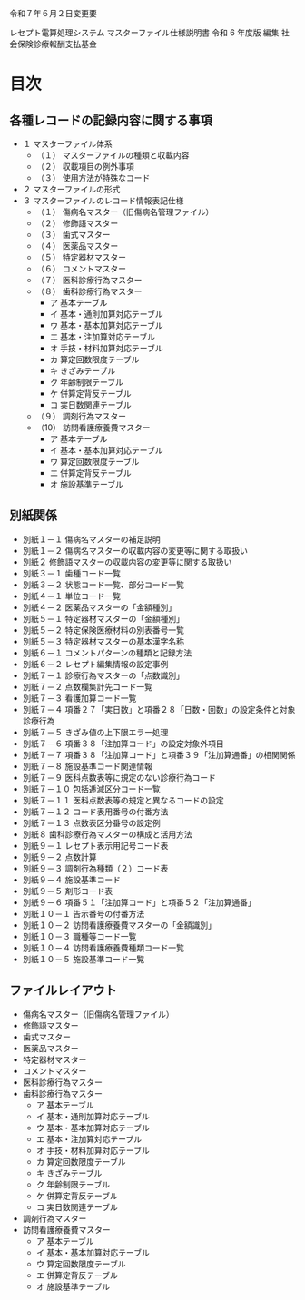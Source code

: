 令和７年６月２日変更要

レセプト電算処理システム
マスターファイル仕様説明書
令和 6 年度版
編集 社会保険診療報酬支払基金

# 目次

## 各種レコードの記録内容に関する事項

*   １ マスターファイル体系
    *   （１） マスターファイルの種類と収載内容
    *   （２） 収載項目の例外事項
    *   （３） 使用方法が特殊なコード
*   ２ マスターファイルの形式
*   ３ マスターファイルのレコード情報表記仕様
    *   （１） 傷病名マスター（旧傷病名管理ファイル）
    *   （２） 修飾語マスター
    *   （３） 歯式マスター
    *   （４） 医薬品マスター
    *   （５） 特定器材マスター
    *   （６） コメントマスター
    *   （７） 医科診療行為マスター
    *   （８） 歯科診療行為マスター
        *   ア 基本テーブル
        *   イ 基本・通則加算対応テーブル
        *   ウ 基本・基本加算対応テーブル
        *   エ 基本・注加算対応テーブル
        *   オ 手技・材料加算対応テーブル
        *   カ 算定回数限度テーブル
        *   キ きざみテーブル
        *   ク 年齢制限テーブル
        *   ケ 併算定背反テーブル
        *   コ 実日数関連テーブル
    *   （９） 調剤行為マスター
    *   （10） 訪問看護療養費マスター
        *   ア 基本テーブル
        *   イ 基本・基本加算対応テーブル
        *   ウ 算定回数限度テーブル
        *   エ 併算定背反テーブル
        *   オ 施設基準テーブル

## 別紙関係

*   別紙１－１ 傷病名マスターの補足説明
*   別紙１－２ 傷病名マスターの収載内容の変更等に関する取扱い
*   別紙２ 修飾語マスターの収載内容の変更等に関する取扱い
*   別紙３－１ 歯種コード一覧
*   別紙３－２ 状態コード一覧、部分コード一覧
*   別紙４－１ 単位コード一覧
*   別紙４－２ 医薬品マスターの「金額種別」
*   別紙５－１ 特定器材マスターの「金額種別」
*   別紙５－２ 特定保険医療材料の別表番号一覧
*   別紙５－３ 特定器材マスターの基本漢字名称
*   別紙６－１ コメントパターンの種類と記録方法
*   別紙６－２ レセプト編集情報の設定事例
*   別紙７－１ 診療行為マスターの「点数識別」
*   別紙７－２ 点数欄集計先コード一覧
*   別紙７－３ 看護加算コード一覧
*   別紙７－４ 項番２７「実日数」と項番２８「日数・回数」の設定条件と対象診療行為
*   別紙７－５ きざみ値の上下限エラー処理
*   別紙７－６ 項番３８「注加算コード」の設定対象外項目
*   別紙７－７ 項番３８「注加算コード」と項番３９「注加算通番」の相関関係
*   別紙７－８ 施設基準コード関連情報
*   別紙７－９ 医科点数表等に規定のない診療行為コード
*   別紙７－１０ 包括逓減区分コード一覧
*   別紙７－１１ 医科点数表等の規定と異なるコードの設定
*   別紙７－１２ コード表用番号の付番方法
*   別紙７－１３ 点数表区分番号の設定例
*   別紙８ 歯科診療行為マスターの構成と活用方法
*   別紙９－１ レセプト表示用記号コード表
*   別紙９－２ 点数計算
*   別紙９－３ 調剤行為種類（２）コード表
*   別紙９－４ 施設基準コード
*   別紙９－５ 剤形コード表
*   別紙９－６ 項番５１「注加算コード」と項番５２「注加算通番」
*   別紙１０－１ 告示番号の付番方法
*   別紙１０－２ 訪問看護療養費マスターの「金額識別」
*   別紙１０－３ 職種等コード一覧
*   別紙１０－４ 訪問看護療養費種類コード一覧
*   別紙１０－５ 施設基準コード一覧

## ファイルレイアウト

*   傷病名マスター（旧傷病名管理ファイル）
*   修飾語マスター
*   歯式マスター
*   医薬品マスター
*   特定器材マスター
*   コメントマスター
*   医科診療行為マスター
*   歯科診療行為マスター
    *   ア 基本テーブル
    *   イ 基本・通則加算対応テーブル
    *   ウ 基本・基本加算対応テーブル
    *   エ 基本・注加算対応テーブル
    *   オ 手技・材料加算対応テーブル
    *   カ 算定回数限度テーブル
    *   キ きざみテーブル
    *   ク 年齢制限テーブル
    *   ケ 併算定背反テーブル
    *   コ 実日数関連テーブル
*   調剤行為マスター
*   訪問看護療養費マスター
    *   ア 基本テーブル
    *   イ 基本・基本加算対応テーブル
    *   ウ 算定回数限度テーブル
    *   エ 併算定背反テーブル
    *   オ 施設基準テーブル
